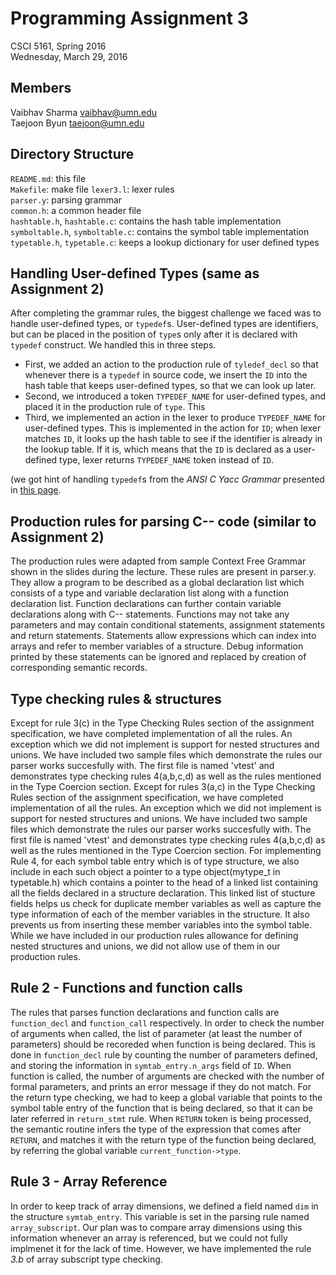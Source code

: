 Programming Assignment 3
========================

CSCI 5161, Spring 2016  
Wednesday, March 29, 2016  

Members
-------

Vaibhav Sharma <vaibhav@umn.edu>  
Taejoon Byun <taejoon@umn.edu>  

Directory Structure
-------------------

`README.md`: this file  
`Makefile`: make file
`lexer3.l`: lexer rules  
`parser.y`: parsing grammar  
`common.h`: a common header file  
`hashtable.h`, `hashtable.c`: contains the hash table implementation  
`symboltable.h`, `symboltable.c`: contains the symbol table implementation  
`typetable.h`, `typetable.c`: keeps a lookup dictionary for user defined types   

Handling User-defined Types (same as Assignment 2)
-------------------------------------------------

After completing the grammar rules, the biggest challenge we faced was to 
handle user-defined types, or `typedef`s. User-defined types are identifiers, 
but can be placed in the position of `type`s only after it is declared with 
`typedef` construct. We handled this in three steps. 

-   First, we added an action to the production rule of `tyledef_decl` so that 
    whenever there is a `typedef` in source code, we insert the `ID` into the 
    hash table that keeps user-defined types, so that we can look up later. 
-   Second, we introduced a token `TYPEDEF_NAME` for user-defined types, and 
    placed it in the production rule of `type`. This
-   Third, we implemented an action in the lexer to produce `TYPEDEF_NAME` for 
    user-defined types. This is implemented in the action for `ID`; when lexer
    matches `ID`, it looks up the hash table to see if the identifier is 
    already in the lookup table. If it is, which means that the `ID` is 
    declared as a user-defined type, lexer returns `TYPEDEF_NAME` token 
    instead of `ID`.

(we got hint of handling `typedef`s from the *ANSI C Yacc Grammar* presented in
[this page](http://www.quut.com/c/ANSI-C-grammar-y.html#constant_expression).

Production rules for parsing C-- code (similar to Assignment 2)
--------------------------------------------------------------

The production rules were adapted from sample Context Free Grammar shown in the
slides during the lecture. These rules are present in parser.y. They allow a
program to be described as a global declaration list which consists of a type
and variable declaration list along with a function declaration list. Function
declarations can further contain variable declarations along with C--
statements. Functions may not take any parameters and may contain conditional
statements, assignment statements and return statements. Statements allow
expressions which can index into arrays and refer to member variables of a
structure. Debug information printed by these statements can be ignored and
replaced by creation of corresponding semantic records.

Type checking rules & structures
--------------------------------

Except for rule 3(c) in the Type Checking Rules section of the assignment
specification, we have completed implementation of all the rules. An exception
which we did not implement is support for nested structures and unions. We have
included two sample files which demonstrate the rules our parser works
succesfully with. The first file is named 'vtest' and demonstrates type
checking rules 4(a,b,c,d) as well as the rules mentioned in the Type Coercion
section. Except for rules 3(a,c) in the Type Checking Rules section of the
assignment specification, we have completed implementation of all the rules. An
exception which we did not implement is support for nested structures and
unions. We have included two sample files which demonstrate the rules our
parser works succesfully with. The first file is named 'vtest' and demonstrates
type checking rules 4(a,b,c,d) as well as the rules mentioned in the Type
Coercion section. For implementing Rule 4, for each symbol table entry which is
of type structure, we also include in each such object a pointer to a type
object(mytype\_t in typetable.h) which contains a pointer to the head of a
linked list containing all the fields declared in a structure declaration. This
linked list of stucture fields helps us check for duplicate member variables as
well as capture the type information of each of the member variables in the
structure. It also prevents us from inserting these member variables into the
symbol table. While we have included in our production rules allowance for
defining nested structures and unions, we did not allow use of them in our
production rules.

Rule 2 - Functions and function calls
-------------------------------------

The rules that parses function declarations and function calls are
`function_decl` and `function_call` respectively. In order to check the number
of arguments when called, the list of parameter (at least the number of
parameters) should be recoreded when function is being declared. This is done
in `function_decl` rule by counting the number of parameters defined, and
storing the information in `symtab_entry.n_args` field of `ID`. When function
is called, the number of arguments are checked with the number of formal
parameters, and prints an error message if they do not match. For the return
type checking, we had to keep a global variable that points to the symbol table
entry of the function that is being declared, so that it can be later referred
in `return_stmt` rule. When `RETURN` token is being processed, the semantic
routine infers the type of the expression that comes after `RETURN`, and
matches it with the return type of the function being declared, by referring
the global variable `current_function->type`.

Rule 3 - Array Reference
------------------------

In order to keep track of array dimensions, we defined a field named `dim` in
the structure `symtab_entry`. This variable is set in the parsing rule named
`array_subscript`. Our plan was to compare array dimensions using this
information whenever an array is referenced, but we could not fully implmenet
it for the lack of time. However, we have implemented the rule *3.b* of array
subscript type checking.

